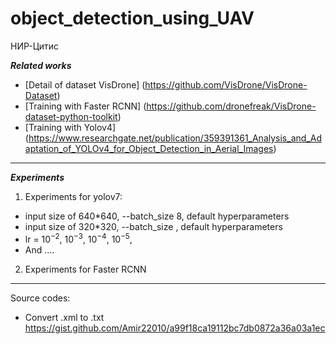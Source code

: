 # object_detection_using_UAV
НИР-Цитис

***Related works***
* [Detail of dataset VisDrone] (https://github.com/VisDrone/VisDrone-Dataset)
* [Training with Faster RCNN] (https://github.com/dronefreak/VisDrone-dataset-python-toolkit)
* [Training with Yolov4] (https://www.researchgate.net/publication/359391361_Analysis_and_Adaptation_of_YOLOv4_for_Object_Detection_in_Aerial_Images)
***
***Experiments***
1. Experiments for yolov7: 
* input size of 640*640, --batch_size 8, default hyperparameters
* input size of 320*320, --batch_size , default hyperparameters
* lr =  $10^{-2}$, $10^{-3}$, $10^{-4}$, $10^{-5}$,
* And ....
2. Experiments for Faster RCNN


***
Source codes:
* Convert .xml to .txt https://gist.github.com/Amir22010/a99f18ca19112bc7db0872a36a03a1ec
